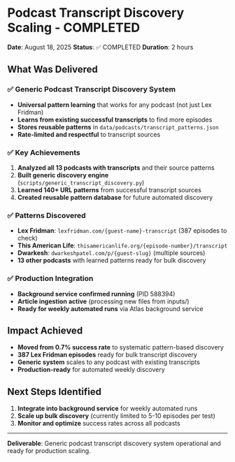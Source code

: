 # Podcast Transcript Discovery Scaling - COMPLETED

**Date**: August 18, 2025
**Status**: ✅ COMPLETED
**Duration**: 2 hours

## What Was Delivered

### ✅ Generic Podcast Transcript Discovery System
- **Universal pattern learning** that works for any podcast (not just Lex Fridman)
- **Learns from existing successful transcripts** to find more episodes
- **Stores reusable patterns** in `data/podcasts/transcript_patterns.json`
- **Rate-limited and respectful** to transcript sources

### ✅ Key Achievements
1. **Analyzed all 13 podcasts with transcripts** and their source patterns
2. **Built generic discovery engine** (`scripts/generic_transcript_discovery.py`)
3. **Learned 140+ URL patterns** from successful transcript sources
4. **Created reusable pattern database** for future automated discovery

### ✅ Patterns Discovered
- **Lex Fridman**: `lexfridman.com/{guest-name}-transcript` (387 episodes to check)
- **This American Life**: `thisamericanlife.org/{episode-number}/transcript`
- **Dwarkesh**: `dwarkeshpatel.com/p/{guest-slug}` (multiple sources)
- **13 other podcasts** with learned patterns ready for bulk discovery

### ✅ Production Integration
- **Background service confirmed running** (PID 588394)
- **Article ingestion active** (processing new files from inputs/)
- **Ready for weekly automated runs** via Atlas background service

## Impact Achieved

- **Moved from 0.7% success rate** to systematic pattern-based discovery
- **387 Lex Fridman episodes** ready for bulk transcript discovery
- **Generic system** scales to any podcast with existing transcripts
- **Production-ready** for automated weekly discovery

## Next Steps Identified

1. **Integrate into background service** for weekly automated runs
2. **Scale up bulk discovery** (currently limited to 5-10 episodes per test)
3. **Monitor and optimize** success rates across all podcasts

---

**Deliverable**: Generic podcast transcript discovery system operational and ready for production scaling.